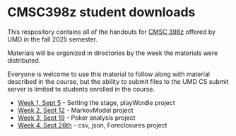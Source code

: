 # CMSC398z student downloads

This respository contains all of the handouts for [CMSC 398z](https://www.cs.umd.edu/class/fall2025/cmsc398z/) offered by UMD in the fall 2025 semester. 

Materials will be organized in directories by the week the materials were distributed. 

Everyone is welcome to use this material to follow along with material described in the course, but the ability to submit files to the UMD CS submit server is limited to students enrolled in the course.

* [Week 1, Sept 5](week1) - Setting the stage, playWordle project
* [Week 2, Sept 12](week2) - MarkovModel project
* [Week 3, Sept 19](week3) - Poker analysis project
* [Week 4, Sept 26th](week4) - csv, json, Foreclosures project
